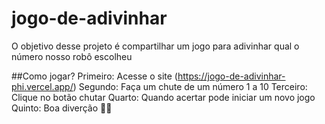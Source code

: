 # jogo-de-adivinhar
O objetivo desse projeto é compartilhar um jogo para adivinhar qual o número nosso robô escolheu

##Como jogar?
Primeiro: Acesse o site (https://jogo-de-adivinhar-phi.vercel.app/)
Segundo: Faça um chute de um número 1 a 10
Terceiro: Clique no botão chutar
Quarto: Quando acertar pode iniciar um novo jogo
Quinto: Boa diverção 🤹‍♀️

